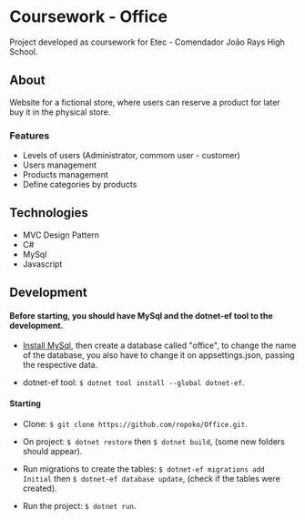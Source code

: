 # Coursework - Office

Project developed as coursework for Etec - Comendador João Rays High School.

## About
Website for a fictional store, where users can reserve a product for later buy it in the physical store.

### Features
- Levels of users (Administrator, commom user - customer)
- Users management
- Products management
- Define categories by products

## Technologies
- MVC Design Pattern
- C#
- MySql
- Javascript

## Development
#### Before starting, you should have MySql and the dotnet-ef tool to the development.

- [Install MySql](https://www.mysql.com), then create a database called "office", to change the name of the database, you also have to change it on appsettings.json, passing the respective data.

- dotnet-ef tool: `$ dotnet tool install --global dotnet-ef`.

#### Starting

- Clone: `$ git clone https://github.com/ropoko/Office.git`.

- On project: `$ dotnet restore` then `$ dotnet build`, (some new folders should appear).

- Run migrations to create the tables: `$ dotnet-ef migrations add Initial` then `$ dotnet-ef database update`, (check if the tables were created).

- Run the project: `$ dotnet run`.
